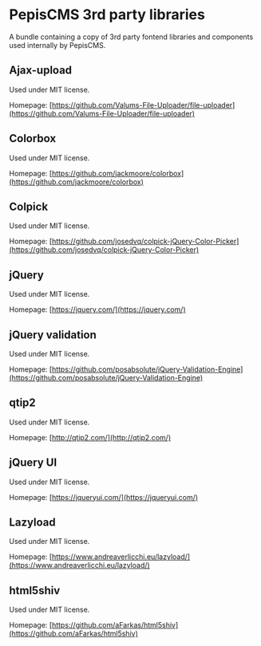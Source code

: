 # PepisCMS 3rd party libraries

A bundle containing a copy of 3rd party fontend libraries and components used internally by PepisCMS.

## Ajax-upload

Used under MIT license.

Homepage: [https://github.com/Valums-File-Uploader/file-uploader](https://github.com/Valums-File-Uploader/file-uploader)

## Colorbox

Used under MIT license.

Homepage: [https://github.com/jackmoore/colorbox](https://github.com/jackmoore/colorbox)

## Colpick

Used under MIT license.

Homepage: [https://github.com/josedvq/colpick-jQuery-Color-Picker](https://github.com/josedvq/colpick-jQuery-Color-Picker)

## jQuery

Used under MIT license.

Homepage: [https://jquery.com/](https://jquery.com/)

## jQuery validation

Used under MIT license.

Homepage: [https://github.com/posabsolute/jQuery-Validation-Engine](https://github.com/posabsolute/jQuery-Validation-Engine)

## qtip2

Used under MIT license.

Homepage: [http://qtip2.com/](http://qtip2.com/)

## jQuery UI

Used under MIT license.

Homepage: [https://jqueryui.com/](https://jqueryui.com/)

## Lazyload

Used under MIT license.

Homepage: [https://www.andreaverlicchi.eu/lazyload/](https://www.andreaverlicchi.eu/lazyload/)

## html5shiv

Used under MIT license.

Homepage: [https://github.com/aFarkas/html5shiv](https://github.com/aFarkas/html5shiv)
